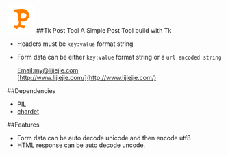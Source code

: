 ![tkPostTool](icon.gif)
##Tk Post Tool
A Simple Post Tool build with Tk

* Headers must be `key:value` format string
* Form data can be either `key:value` format string or a `url encoded string`

    [Email:my@lijiejie.com](mailto:my@lijiejie.com)    
    [http://www.lijiejie.com/](http://www.lijiejie.com/)


##Dependencies

* [PIL](http://www.pythonware.com/products/pil/)
* [chardet](https://pypi.python.org/pypi/chardet)


##Features
* Form data can be auto decode unicode and then encode utf8
* HTML response can be auto decode uncode.